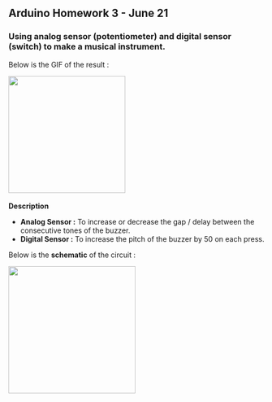 ## Arduino Homework 3 - June 21

### Using analog sensor (potentiometer) and digital sensor (switch) to make a musical instrument.

Below is the GIF of the result :

<img src="https://github.com/ronit-singh/Intro_to_IM/blob/main/June%2021/musictone.jpg" height="230"> &emsp;&emsp;&emsp; 

**Description**

- **Analog Sensor :** To increase or decrease the gap / delay between the consecutive tones of the buzzer.
- **Digital Sensor :** To increase the pitch of the buzzer by 50 on each press.

Below is the **schematic** of the circuit :

<img src="https://github.com/ronit-singh/Intro_to_IM/blob/main/June%2021/schematic_21.jpg" height="250">

